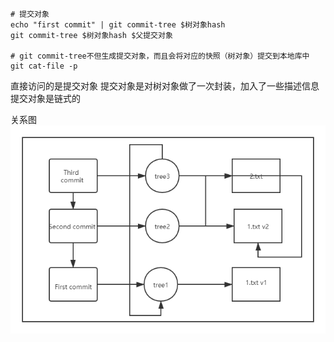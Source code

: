 
```shell
# 提交对象
echo "first commit" | git commit-tree $树对象hash
git commit-tree $树对象hash $父提交对象

# git commit-tree不但生成提交对象，而且会将对应的快照（树对象）提交到本地库中
git cat-file -p
```
直接访问的是提交对象
提交对象是对树对象做了一次封装，加入了一些描述信息
提交对象是链式的

关系图
![](对象.png)